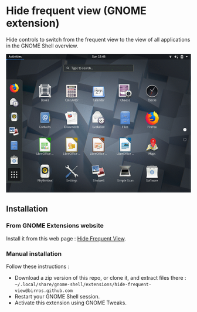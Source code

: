 # Hide frequent view (GNOME extension)

Hide controls to switch from the frequent view to the view of all applications
in the GNOME Shell overview.

![](data/screenshot.gif?raw=true)

## Installation

### From GNOME Extensions website

Install it from this web page : [Hide Frequent View].

### Manual installation

Follow these instructions :

- Download a zip version of this repo, or clone it, and extract files there :
`~/.local/share/gnome-shell/extensions/hide-frequent-view@birros.github.com`
- Restart your GNOME Shell session.
- Activate this extension using GNOME Tweaks.

<!-- External links and references -->

[Hide Frequent View]: https://extensions.gnome.org/extension/1367/hide-frequent-view/
